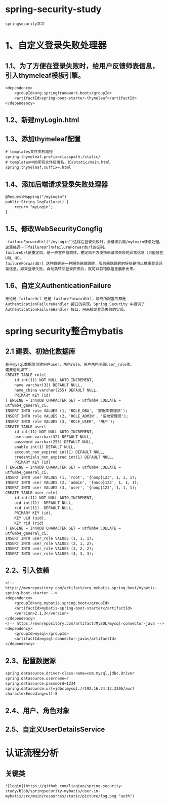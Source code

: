 # spring-security-study
	springsecurity学习
# 1、自定义登录失败处理器
## 1.1、为了方便在登录失败时，给用户反馈师表信息，引入thymeleaf模板引擎。
	<dependency>
	    <groupId>org.springframework.boot</groupId>
	    <artifactId>spring-boot-starter-thymeleaf</artifactId>
	</dependency>
## 1.2、新建myLogin.html
## 1.3、添加thymeleaf配置
	# templates文件夹的路径
	spring.thymeleaf.prefix=classpath:/static/
	# templates中的所有文件后缀名，如/static/main.html
	spring.thymeleaf.suffix=.html
## 1.4、添加后端请求登录失败处理器
	@RequestMapping("/myLogin")
	public String logFailure() {
		return "myLogin";
	}
## 1.5、修改WebSecurityCongfig
	.failureForwardUrl("/myLogin")这样在登录失败时，会请求后端/myLogin请求处理。
	这里强调一下failureUrl与failureForwardUrl的区别。
	failureUrl是重定向，是一种客户端跳转，重定向不方便携带请求失败的异常信息（只能放在 URL 中）。
	failureForwardUrl 这种跳转是一种服务器端跳转，服务器端跳转的好处是可以携带登录异常信息。如果登录失败，自动跳转回登录页面后，就可以将错误信息展示出来。
## 1.6、自定义AuthenticationFailure
	无论是 failureUrl 还是 failureForwardUrl，最终所配置的都是 AuthenticationFailureHandler 接口的实现。Spring Security 中提供了 AuthenticationFailureHandler 接口，用来规范登录失败的实现。


# spring security整合mybatis
## 2.1 建表、初始化数据库

	基于mysql数据库创建用户user、角色role、用户角色关联user_role表。
	建表语句如下：
	CREATE TABLE role(
		id int(11) NOT NULL AUTO_INCREMENT,
		name varchar(32) DEFAULT NULL,
		name_china varchar(255) DEFAULT NULL,
		PRIMARY KEY (id) 
	) ENGINE = InnoDB CHARACTER SET = utf8mb4 COLLATE = utf8mb4_general_ci;
	INSERT INTO role VALUES (1, 'ROLE_DBA', '数据库管理员');
	INSERT INTO role VALUES (2, 'ROLE_ADMIN', '系统管理员');
	INSERT INTO role VALUES (3, 'ROLE_USER', '用户');
	CREATE TABLE user(
		id int(11) NOT NULL AUTO_INCREMENT,
		username varchar(32) DEFAULT NULL,
		password varchar(255) DEFAULT NULL,
		enable int(1) DEFAULT NULL,
		account_non_expired int(1) DEFAULT NULL,
		credentials_non_expired int(1) DEFAULT NULL,
		PRIMARY KEY (id)
	) ENGINE = InnoDB CHARACTER SET = utf8mb4 COLLATE = utf8mb4_general_ci;
	INSERT INTO user VALUES (1, 'root', '{noop}123', 1, 1, 1);
	INSERT INTO user VALUES (2, 'admin', '{noop}123', 1, 1, 1);
	INSERT INTO user VALUES (3, 'user', '{noop}123', 1, 1, 1);
	CREATE TABLE user_role(
		id int(11) NOT NULL AUTO_INCREMENT,
		uid int(11)  DEFAULT NULL,
		rid int(11)  DEFAULT NULL,
		PRIMARY KEY (id),
		KEY uid (uid),
		KEY rid (rid)
	) ENGINE = InnoDB CHARACTER SET = utf8mb4 COLLATE = utf8mb4_general_ci;
	INSERT INTO user_role VALUES (1, 1, 1);
	INSERT INTO user_role VALUES (2, 1, 2);
	INSERT INTO user_role VALUES (3, 2, 2);
	INSERT INTO user_role VALUES (4, 3, 3);
## 2.2、引入依赖
	<!-- https://mvnrepository.com/artifact/org.mybatis.spring.boot/mybatis-spring-boot-starter -->
	<dependency>
	    <groupId>org.mybatis.spring.boot</groupId>
	    <artifactId>mybatis-spring-boot-starter</artifactId>
	    <version>2.1.3</version>
	</dependency>
	<!-- https://mvnrepository.com/artifact/MySQL/mysql-connector-java -->
	<dependency>
	    <groupId>mysql</groupId>
	    <artifactId>mysql-connector-java</artifactId>
	</dependency>
## 2.3、配置数据源
	spring.datasource.driver-class-name=com.mysql.jdbc.Driver
	spring.datasource.username=r
	spring.datasource.password=1234
	spring.datasource.url=jdbc:mysql://192.16.24.13:3306/auc?characterEncoding=utf-8
## 2.4、用户、角色对象
## 2.5、自定义UserDetailsService
# 认证流程分析
## 关键类
	![login](https://github.com/ljcqiao/spring-security-study/blob/springsecurity-mybatis/user-in-mybatis/src/main/resources/static/picture/log.png "auth")
	
		
